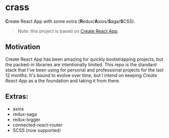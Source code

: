 # crass

**C**reate React App with some extra (**R**edux/**A**xios/**S**aga/**S**CSS).

> Note: this project is based on [Create React App](https://github.com/facebook/create-react-app).

## Motivation

Create React App has been amazing for quickly bootstrapping projects, but the packed-in libraries are intentionally limited. This repo is the standard stack that I've been using for personal and professional projects for the last 12 months. It's bound to evolve over time, but I intend on keeping _Create React App_ as a the foundation and taking it from there.  

## Extras:

- axios
- redux-saga
- redux-logger
- connected-react-router
- SCSS (now supported)
